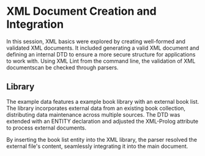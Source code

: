 # XML Document Creation and Integration

In this session, XML basics were explored by creating well-formed and validated XML documents. It included generating a valid XML document and defining an internal DTD to ensure a more secure structure for applications to work with. Using XML Lint from the command line, the validation of XML documentscan be checked through parsers.

## Library

The example data features a example book library with an external book list.
The library incorporates external data from an existing book collection, distributing data maintenance across multiple sources. The DTD was extended with an ENTITY declaration and adjusted the XML-Prolog attribute to process external documents.

By inserting the book list entity into the XML library, the parser resolved the external file's content, seamlessly integrating it into the main document.
